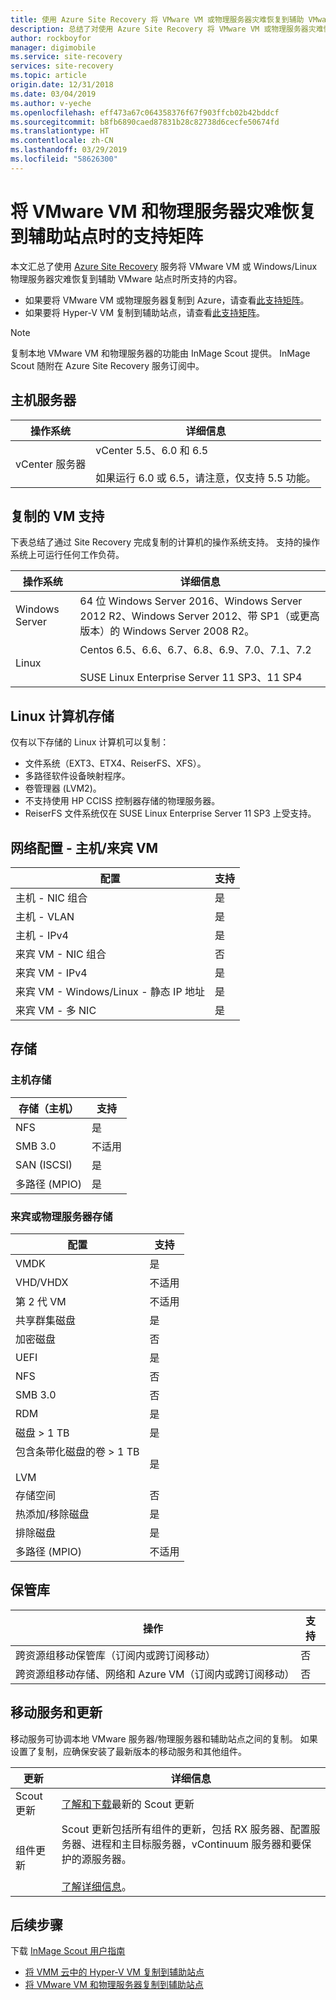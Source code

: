 ```yaml
---
title: 使用 Azure Site Recovery 将 VMware VM 或物理服务器灾难恢复到辅助 VMware 站点时的支持矩阵 | Azure
description: 总结了对使用 Azure Site Recovery 将 VMware VM 或物理服务器灾难恢复到辅助站点的支持。
author: rockboyfor
manager: digimobile
ms.service: site-recovery
services: site-recovery
ms.topic: article
origin.date: 12/31/2018
ms.date: 03/04/2019
ms.author: v-yeche
ms.openlocfilehash: eff473a67c064358376f67f903ffcb02b42bddcf
ms.sourcegitcommit: b8fb6890caed87831b28c82738d6cecfe50674fd
ms.translationtype: HT
ms.contentlocale: zh-CN
ms.lasthandoff: 03/29/2019
ms.locfileid: "58626300"
---
```

# <a name="support-matrix-for-disaster-recovery-of-vmware-vms-and-physical-servers-to-a-secondary-site"></a>将 VMware VM 和物理服务器灾难恢复到辅助站点时的支持矩阵

本文汇总了使用 [Azure Site Recovery](site-recovery-overview.md) 服务将 VMware VM 或 Windows/Linux 物理服务器灾难恢复到辅助 VMware 站点时所支持的内容。

- 如果要将 VMware VM 或物理服务器复制到 Azure，请查看[此支持矩阵](vmware-physical-azure-support-matrix.md)。
- 如果要将 Hyper-V VM 复制到辅助站点，请查看[此支持矩阵](hyper-v-azure-support-matrix.md)。

> [!NOTE]
> 复制本地 VMware VM 和物理服务器的功能由 InMage Scout 提供。 InMage Scout 随附在 Azure Site Recovery 服务订阅中。

## <a name="host-servers"></a>主机服务器

**操作系统** | **详细信息**
--- | ---
vCenter 服务器 | vCenter 5.5、6.0 和 6.5<br/><br/> 如果运行 6.0 或 6.5，请注意，仅支持 5.5 功能。

## <a name="replicated-vm-support"></a>复制的 VM 支持

下表总结了通过 Site Recovery 完成复制的计算机的操作系统支持。 支持的操作系统上可运行任何工作负荷。

**操作系统** | **详细信息**
--- | ---
Windows Server | 64 位 Windows Server 2016、Windows Server 2012 R2、Windows Server 2012、带 SP1（或更高版本）的 Windows Server 2008 R2。|
Linux | Centos 6.5、6.6、6.7、6.8、6.9、7.0、7.1、7.2 <br/><br/>  SUSE Linux Enterprise Server 11 SP3、11 SP4 |

<!-- Not Available on Red Hat Enterprise Linux: 5.2 to 5.11, 6.1 to 6.9, 7.0 to 7.4<br/><br/> -->
<!-- Not Available on Oracle Enterprise Linux 6.4, 6.5, 6.8 running the Red Hat compatible kernel, or Unbreakable Enterprise Kernel Release 3 (UEK3) <br/><br/> -->
## <a name="linux-machine-storage"></a>Linux 计算机存储

仅有以下存储的 Linux 计算机可以复制：

- 文件系统（EXT3、ETX4、ReiserFS、XFS）。
- 多路径软件设备映射程序。
- 卷管理器 (LVM2)。
- 不支持使用 HP CCISS 控制器存储的物理服务器。
- ReiserFS 文件系统仅在 SUSE Linux Enterprise Server 11 SP3 上受支持。

## <a name="network-configuration---hostguest-vm"></a>网络配置 - 主机/来宾 VM

**配置** | **支持**  
--- | --- 
主机 - NIC 组合 | 是 
主机 - VLAN | 是 
主机 - IPv4 | 是 
来宾 VM - NIC 组合 | 否
来宾 VM - IPv4 | 是
来宾 VM - Windows/Linux - 静态 IP 地址 | 是
来宾 VM - 多 NIC | 是

<!-- Not Avaialable on Host - IPv6 | No -->
<!-- Not Avaialable on Guest VM - IPv6 | No -->

## <a name="storage"></a>存储

### <a name="host-storage"></a>主机存储

存储（主机） | **支持** 
--- | --- 
NFS | 是 
SMB 3.0 | 不适用 
SAN (ISCSI) | 是 
多路径 (MPIO) | 是 

### <a name="guest-or-physical-server-storage"></a>来宾或物理服务器存储

**配置** | **支持** 
--- | --- 
VMDK | 是 
VHD/VHDX | 不适用 
第 2 代 VM | 不适用 
共享群集磁盘 | 是 
加密磁盘 | 否 
UEFI| 是 
NFS | 否 
SMB 3.0 | 否 
RDM | 是 
磁盘 > 1 TB | 是 
包含条带化磁盘的卷 > 1 TB<br/><br/> LVM | 是 
存储空间 | 否 
热添加/移除磁盘 | 是 
排除磁盘 | 是 
多路径 (MPIO) | 不适用 

## <a name="vaults"></a>保管库

**操作** | **支持** 
--- | --- 
跨资源组移动保管库（订阅内或跨订阅移动） | 否 
跨资源组移动存储、网络和 Azure VM（订阅内或跨订阅移动） | 否 

## <a name="mobility-service-and-updates"></a>移动服务和更新

移动服务可协调本地 VMware 服务器/物理服务器和辅助站点之间的复制。 如果设置了复制，应确保安装了最新版本的移动服务和其他组件。


|    **更新**     |                                                                                                                                                  **详细信息**                                                                                                                                                   |
|-------------------|----------------------------------------------------------------------------------------------------------------------------------------------------------------------------------------------------------------------------------------------------------------------------------------------------------------|
|   Scout 更新   |                                                                                                  [了解和下载](vmware-physical-secondary-disaster-recovery.md#updates)最新的 Scout 更新                                                                                                   |
| 组件更新 | Scout 更新包括所有组件的更新，包括 RX 服务器、配置服务器、进程和主目标服务器，vContinuum 服务器和要保护的源服务器。<br/><br/> [了解详细信息](vmware-physical-secondary-disaster-recovery.md#download-and-install-component-updates)。 |

<!-- Notice: Archor should be (vmware-physical-secondary-disaster-recovery.md#updates)-->

## <a name="next-steps"></a>后续步骤

下载 [InMage Scout 用户指南](https://aka.ms/asr-scout-user-guide)

- [将 VMM 云中的 Hyper-V VM 复制到辅助站点](tutorial-vmm-to-vmm.md)
- [将 VMware VM 和物理服务器复制到辅助站点](tutorial-vmware-to-vmware.md)

<!-- Update_Description: update meta properties, wording update -->
